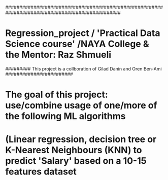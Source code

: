 #################################################################################################
# Regression_project / 'Practical Data Science course' /NAYA College & the Mentor: Raz Shmueli
######### This project is a collboration of Gilad Danin and Oren Ben-Ami ########################
# The goal of this project: use/combine usage of one/more of the following ML algorithms 
# (Linear regression, decision tree or K-Nearest Neighbours (KNN) to predict 'Salary' based on a 10-15 features dataset

